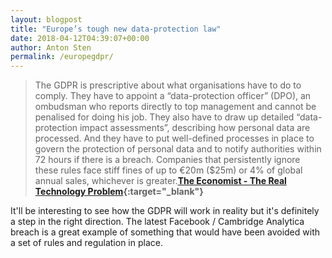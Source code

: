 ```yaml
---
layout: blogpost
title: "Europe’s tough new data-protection law"
date: 2018-04-12T04:39:07+00:00
author: Anton Sten
permalink: /europegdpr/
---
```


>The GDPR is prescriptive about what organisations have to do to comply. They have to appoint a “data-protection officer” (DPO), an ombudsman who reports directly to top management and cannot be penalised for doing his job. They also have to draw up detailed “data-protection impact assessments”, describing how personal data are processed. And they have to put well-defined processes in place to govern the protection of personal data and to notify authorities within 72 hours if there is a breach. Companies that persistently ignore these rules face stiff fines of up to €20m ($25m) or 4% of global annual sales, whichever is greater.**[The Economist - The Real Technology Problem](https://www.economist.com/news/business/21739985-complying-will-be-hard-businesses-it-will-bring-benefits-too-europes-tough-new){:target="_blank"}**

It'll be interesting to see how the GDPR will work in reality but it's definitely a step in the right direction. The latest Facebook / Cambridge Analytica breach is a great example of something that would have been avoided with a set of rules and regulation in place. 
